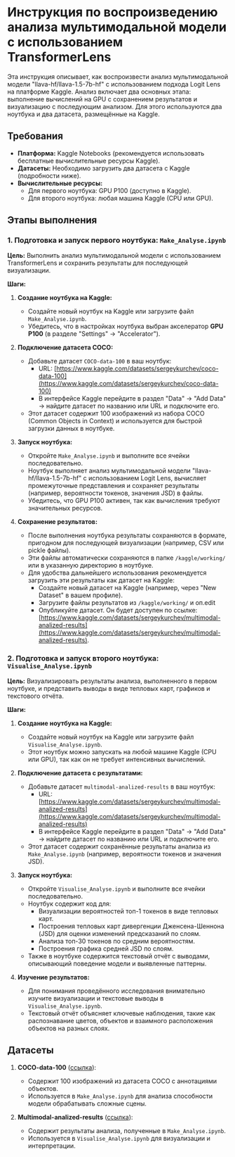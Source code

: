 # Инструкция по воспроизведению анализа мультимодальной модели с использованием TransformerLens

Эта инструкция описывает, как воспроизвести анализ мультимодальной модели "llava-hf/llava-1.5-7b-hf" с использованием подхода Logit Lens на платформе Kaggle. Анализ включает два основных этапа: выполнение вычислений на GPU с сохранением результатов и визуализацию с последующим анализом. Для этого используются два ноутбука и два датасета, размещённые на Kaggle.

## Требования

- **Платформа:** Kaggle Notebooks (рекомендуется использовать бесплатные вычислительные ресурсы Kaggle).
- **Датасеты:** Необходимо загрузить два датасета с Kaggle (подробности ниже).
- **Вычислительные ресурсы:**
  - Для первого ноутбука: GPU P100 (доступно в Kaggle).
  - Для второго ноутбука: любая машина Kaggle (CPU или GPU).

## Этапы выполнения

### 1. Подготовка и запуск первого ноутбука: `Make_Analyse.ipynb`

**Цель:** Выполнить анализ мультимодальной модели с использованием TransformerLens и сохранить результаты для последующей визуализации.

**Шаги:**

1. **Создание ноутбука на Kaggle:**
   - Создайте новый ноутбук на Kaggle или загрузите файл `Make_Analyse.ipynb`.
   - Убедитесь, что в настройках ноутбука выбран акселератор **GPU P100** (в разделе "Settings" → "Accelerator").

2. **Подключение датасета COCO:**
   - Добавьте датасет `COCO-data-100` в ваш ноутбук:
     - URL: [https://www.kaggle.com/datasets/sergeykurchev/coco-data-100](https://www.kaggle.com/datasets/sergeykurchev/coco-data-100)
     - В интерфейсе Kaggle перейдите в раздел "Data" → "Add Data" → найдите датасет по названию или URL и подключите его.
   - Этот датасет содержит 100 изображений из набора COCO (Common Objects in Context) и используется для быстрой загрузки данных в ноутбуке.

3. **Запуск ноутбука:**
   - Откройте `Make_Analyse.ipynb` и выполните все ячейки последовательно.
   - Ноутбук выполняет анализ мультимодальной модели "llava-hf/llava-1.5-7b-hf" с использованием Logit Lens, вычисляет промежуточные представления и сохраняет результаты (например, вероятности токенов, значения JSD) в файлы.
   - Убедитесь, что GPU P100 активен, так как вычисления требуют значительных ресурсов.

4. **Сохранение результатов:**
   - После выполнения ноутбука результаты сохраняются в формате, пригодном для последующей визуализации (например, CSV или pickle файлы).
   - Эти файлы автоматически сохраняются в папке `/kaggle/working/` или в указанную директорию в ноутбуке.
   - Для удобства дальнейшего использования рекомендуется загрузить эти результаты как датасет на Kaggle:
     - Создайте новый датасет на Kaggle (например, через "New Dataset" в вашем профиле).
     - Загрузите файлы результатов из `/kaggle/working/` и оп.edit
     - Опубликуйте датасет. Он будет доступен по ссылке: [https://www.kaggle.com/datasets/sergeykurchev/multimodal-analized-results](https://www.kaggle.com/datasets/sergeykurchev/multimodal-analized-results).

### 2. Подготовка и запуск второго ноутбука: `Visualise_Analyse.ipynb`

**Цель:** Визуализировать результаты анализа, выполненного в первом ноутбуке, и представить выводы в виде тепловых карт, графиков и текстового отчёта.

**Шаги:**

1. **Создание ноутбука на Kaggle:**
   - Создайте новый ноутбук на Kaggle или загрузите файл `Visualise_Analyse.ipynb`.
   - Этот ноутбук можно запускать на любой машине Kaggle (CPU или GPU), так как он не требует интенсивных вычислений.

2. **Подключение датасета с результатами:**
   - Добавьте датасет `multimodal-analized-results` в ваш ноутбук:
     - URL: [https://www.kaggle.com/datasets/sergeykurchev/multimodal-analized-results](https://www.kaggle.com/datasets/sergeykurchev/multimodal-analized-results)
     - В интерфейсе Kaggle перейдите в раздел "Data" → "Add Data" → найдите датасет по названию или URL и подключите его.
   - Этот датасет содержит сохранённые результаты анализа из `Make_Analyse.ipynb` (например, вероятности токенов и значения JSD).

3. **Запуск ноутбука:**
   - Откройте `Visualise_Analyse.ipynb` и выполните все ячейки последовательно.
   - Ноутбук содержит код для:
     - Визуализации вероятностей топ-1 токенов в виде тепловых карт.
     - Построения тепловых карт дивергенции Дженсена-Шеннона (JSD) для оценки изменений предсказаний по слоям.
     - Анализа топ-30 токенов по средним вероятностям.
     - Построения графика средней JSD по слоям.
   - Также в ноутбуке содержится текстовый отчёт с выводами, описывающий поведение модели и выявленные паттерны.

4. **Изучение результатов:**
   - Для понимания проведённого исследования внимательно изучите визуализации и текстовые выводы в `Visualise_Analyse.ipynb`.
   - Текстовый отчёт объясняет ключевые наблюдения, такие как распознавание цветов, объектов и взаимного расположения объектов на разных слоях.

## Датасеты

1. **COCO-data-100** ([ссылка](https://www.kaggle.com/datasets/sergeykurchev/coco-data-100)):
   - Содержит 100 изображений из датасета COCO с аннотациями объектов.
   - Используется в `Make_Analyse.ipynb` для анализа способности модели обрабатывать сложные сцены.

2. **Multimodal-analized-results** ([ссылка](https://www.kaggle.com/datasets/sergeykurchev/multimodal-analized-results)):
   - Содержит результаты анализа, полученные в `Make_Analyse.ipynb`.
   - Используется в `Visualise_Analyse.ipynb` для визуализации и интерпретации.
